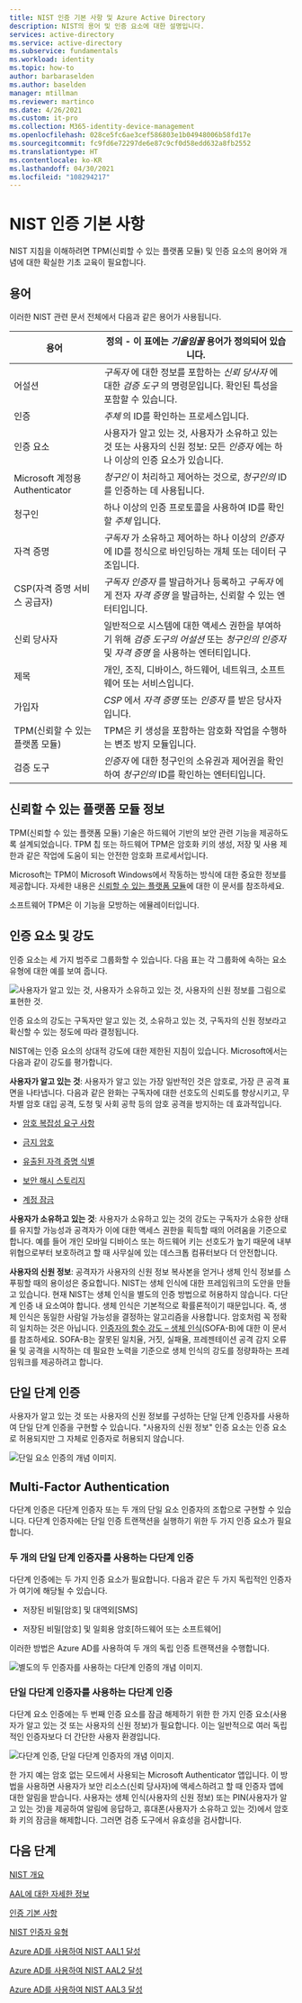 ```yaml
---
title: NIST 인증 기본 사항 및 Azure Active Directory
description: NIST의 용어 및 인증 요소에 대한 설명입니다.
services: active-directory
ms.service: active-directory
ms.subservice: fundamentals
ms.workload: identity
ms.topic: how-to
author: barbaraselden
ms.author: baselden
manager: mtillman
ms.reviewer: martinco
ms.date: 4/26/2021
ms.custom: it-pro
ms.collection: M365-identity-device-management
ms.openlocfilehash: 028ce5fc6ae3cef586803e1b04948006b58fd17e
ms.sourcegitcommit: fc9fd6e72297de6e87c9cf0d58edd632a8fb2552
ms.translationtype: HT
ms.contentlocale: ko-KR
ms.lasthandoff: 04/30/2021
ms.locfileid: "108294217"
---
```

# <a name="nist-authentication-basics"></a>NIST 인증 기본 사항 

NIST 지침을 이해하려면 TPM(신뢰할 수 있는 플랫폼 모듈) 및 인증 요소의 용어와 개념에 대한 확실한 기초 교육이 필요합니다.

## <a name="terminology"></a>용어

이러한 NIST 관련 문서 전체에서 다음과 같은 용어가 사용됩니다.

|용어| 정의 - 이 표에는 *기울임꼴* 용어가 정의되어 있습니다.|
| - | - |
| 어설션| *구독자* 에 대한 정보를 포함하는 *신뢰 당사자* 에 대한 *검증 도구* 의 명령문입니다. 확인된 특성을 포함할 수 있습니다. |
|인증| *주체* 의 ID를 확인하는 프로세스입니다. |
| 인증 요소| 사용자가 알고 있는 것, 사용자가 소유하고 있는 것 또는 사용자의 신원 정보: 모든 *인증자* 에는 하나 이상의 인증 요소가 있습니다. |
| Microsoft 계정용 Authenticator| *청구인* 이 처리하고 제어하는 것으로, *청구인의* ID를 인증하는 데 사용됩니다. |
| 청구인| 하나 이상의 인증 프로토콜을 사용하여 ID를 확인할 *주체* 입니다. |
|자격 증명| *구독자* 가 소유하고 제어하는 하나 이상의 *인증자* 에 ID를 정식으로 바인딩하는 개체 또는 데이터 구조입니다. |
| CSP(자격 증명 서비스 공급자)| *구독자 인증자* 를 발급하거나 등록하고 *구독자* 에게 전자 *자격 증명* 을 발급하는, 신뢰할 수 있는 엔터티입니다. |
|신뢰 당사자| 일반적으로 시스템에 대한 액세스 권한을 부여하기 위해 *검증 도구의 어설션* 또는 *청구인의 인증자* 및 *자격 증명* 을 사용하는 엔터티입니다. |
|  제목| 개인, 조직, 디바이스, 하드웨어, 네트워크, 소프트웨어 또는 서비스입니다. |
| 가입자| *CSP* 에서 *자격 증명* 또는 *인증자* 를 받은 당사자입니다. |
|TPM(신뢰할 수 있는 플랫폼 모듈)  | TPM은 키 생성을 포함하는 암호화 작업을 수행하는 변조 방지 모듈입니다. |
|  검증 도구| *인증자* 에 대한 청구인의 소유권과 제어권을 확인하여 *청구인의* ID를 확인하는 엔터티입니다. |


## <a name="about-trusted-platform-modules"></a>신뢰할 수 있는 플랫폼 모듈 정보 

TPM(신뢰할 수 있는 플랫폼 모듈) 기술은 하드웨어 기반의 보안 관련 기능을 제공하도록 설계되었습니다. TPM 칩 또는 하드웨어 TPM은 암호화 키의 생성, 저장 및 사용 제한과 같은 작업에 도움이 되는 안전한 암호화 프로세서입니다. 

Microsoft는 TPM이 Microsoft Windows에서 작동하는 방식에 대한 중요한 정보를 제공합니다. 자세한 내용은 [신뢰할 수 있는 플랫폼 모듈](https://docs.microsoft.com/windows/security/information-protection/tpm/trusted-platform-module-top-node)에 대한 이 문서를 참조하세요. 

소프트웨어 TPM은 이 기능을 모방하는 에뮬레이터입니다. 

 ## <a name="authentication-factors-and-their-strengths"></a>인증 요소 및 강도

인증 요소는 세 가지 범주로 그룹화할 수 있습니다. 다음 표는 각 그룹화에 속하는 요소 유형에 대한 예를 보여 줍니다.

![사용자가 알고 있는 것, 사용자가 소유하고 있는 것, 사용자의 신원 정보를 그림으로 표현한 것.](media/nist-authentication-basics/nist-authentication-basics-0.png)

인증 요소의 강도는 구독자만 알고 있는 것, 소유하고 있는 것, 구독자의 신원 정보라고 확신할 수 있는 정도에 따라 결정됩니다.

NIST에는 인증 요소의 상대적 강도에 대한 제한된 지침이 있습니다. Microsoft에서는 다음과 같이 강도를 평가합니다. 

**사용자가 알고 있는 것**: 사용자가 알고 있는 가장 일반적인 것은 암호로, 가장 큰 공격 표면을 나타냅니다. 다음과 같은 완화는 구독자에 대한 선호도의 신뢰도를 향상시키고, 무차별 암호 대입 공격, 도청 및 사회 공학 등의 암호 공격을 방지하는 데 효과적입니다.

* [암호 복잡성 요구 사항](https://www.microsoft.com/research/wp-content/uploads/2016/06/Microsoft_Password_Guidance-1.pdf)

* [금지 암호](https://docs.microsoft.com/azure/active-directory/authentication/tutorial-configure-custom-password-protection)

* [유출된 자격 증명 식별](https://docs.microsoft.com/azure/active-directory/identity-protection/overview-identity-protection)

* [보안 해시 스토리지](https://aka.ms/AADDataWhitepaper)

* [계정 잠금](https://docs.microsoft.com/azure/active-directory/authentication/howto-password-smart-lockout)

**사용자가 소유하고 있는 것**: 사용자가 소유하고 있는 것의 강도는 구독자가 소유한 상태를 유지할 가능성과 공격자가 이에 대한 액세스 권한을 획득할 때의 어려움을 기준으로 합니다. 예를 들어 개인 모바일 디바이스 또는 하드웨어 키는 선호도가 높기 때문에 내부 위협으로부터 보호하려고 할 때 사무실에 있는 데스크톱 컴퓨터보다 더 안전합니다.

**사용자의 신원 정보**: 공격자가 사용자의 신원 정보 복사본을 얻거나 생체 인식 정보를 스푸핑할 때의 용이성은 중요합니다. NIST는 생체 인식에 대한 프레임워크의 도안을 만들고 있습니다. 현재 NIST는 생체 인식을 별도의 인증 방법으로 허용하지 않습니다. 다단계 인증 내 요소여야 합니다. 생체 인식은 기본적으로 확률론적이기 때문입니다. 즉, 생체 인식은 동일한 사람일 가능성을 결정하는 알고리즘을 사용합니다. 암호처럼 꼭 정확히 일치하는 것은 아닙니다. [인증자의 함수 강도 – 생체 인식](https://pages.nist.gov/SOFA/SOFA.html)(SOFA-B)에 대한 이 문서를 참조하세요. SOFA-B는 잘못된 일치율, 거짓, 실패율, 프레젠테이션 공격 감지 오류율 및 공격을 시작하는 데 필요한 노력을 기준으로 생체 인식의 강도를 정량화하는 프레임워크를 제공하려고 합니다. 

## <a name="single-factor-authentication"></a>단일 단계 인증

사용자가 알고 있는 것 또는 사용자의 신원 정보를 구성하는 단일 단계 인증자를 사용하여 단일 단계 인증을 구현할 수 있습니다. "사용자의 신원 정보" 인증 요소는 인증 요소로 허용되지만 그 자체로 인증자로 허용되지 않습니다. 

![단일 요소 인증의 개념 이미지.](media/nist-authentication-basics/nist-authentication-basics-1.png)

## <a name="multi-factor-authentication"></a>Multi-Factor Authentication

다단계 인증은 다단계 인증자 또는 두 개의 단일 요소 인증자의 조합으로 구현할 수 있습니다. 다단계 인증자에는 단일 인증 트랜잭션을 실행하기 위한 두 가지 인증 요소가 필요합니다.

### <a name="multi-factor-authentication-using-two-single-factor-authenticators"></a>두 개의 단일 단계 인증자를 사용하는 다단계 인증

다단계 인증에는 두 가지 인증 요소가 필요합니다. 다음과 같은 두 가지 독립적인 인증자가 여기에 해당될 수 있습니다. 

* 저장된 비밀[암호] 및 대역외[SMS]

* 저장된 비밀[암호] 및 일회용 암호[하드웨어 또는 소프트웨어]

이러한 방법은 Azure AD를 사용하여 두 개의 독립 인증 트랜잭션을 수행합니다.

![별도의 두 인증자를 사용하는 다단계 인증의 개념 이미지.](media/nist-authentication-basics/nist-authentication-basics-2.png)


### <a name="multi-factor-authentication-using-a-single-multi-factor-authenticator"></a>단일 다단계 인증자를 사용하는 다단계 인증

다단계 요소 인증에는 두 번째 인증 요소를 잠금 해제하기 위한 한 가지 인증 요소(사용자가 알고 있는 것 또는 사용자의 신원 정보)가 필요합니다. 이는 일반적으로 여러 독립적인 인증자보다 더 간단한 사용자 환경입니다.

![다단계 인증, 단일 다단계 인증자의 개념 이미지.](media/nist-authentication-basics/nist-authentication-basics-3a.png)

한 가지 예는 암호 없는 모드에서 사용되는 Microsoft Authenticator 앱입니다. 이 방법을 사용하면 사용자가 보안 리소스(신뢰 당사자)에 액세스하려고 할 때 인증자 앱에 대한 알림을 받습니다. 사용자는 생체 인식(사용자의 신원 정보) 또는 PIN(사용자가 알고 있는 것)을 제공하여 알림에 응답하고, 휴대폰(사용자가 소유하고 있는 것)에서 암호화 키의 잠금을 해제합니다. 그러면 검증 도구에서 유효성을 검사합니다.

## <a name="next-steps"></a>다음 단계 

[NIST 개요](nist-overview.md)

[AAL에 대한 자세한 정보](nist-about-authenticator-assurance-levels.md)

[인증 기본 사항](nist-authentication-basics.md)

[NIST 인증자 유형](nist-authenticator-types.md)

[Azure AD를 사용하여 NIST AAL1 달성](nist-authenticator-assurance-level-1.md)

[Azure AD를 사용하여 NIST AAL2 달성](nist-authenticator-assurance-level-2.md)

[Azure AD를 사용하여 NIST AAL3 달성](nist-authenticator-assurance-level-3.md) 